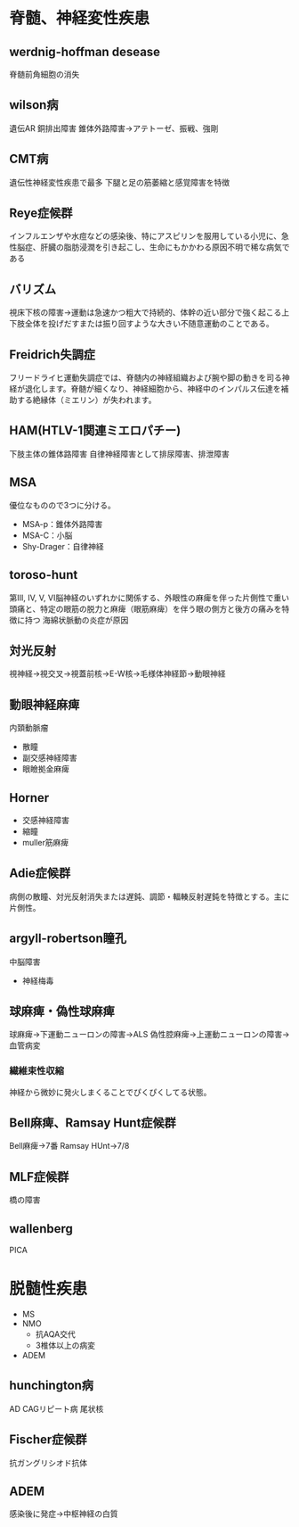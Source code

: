 # 脊髄、神経変性疾患
## werdnig-hoffman desease
脊髄前角細胞の消失

## wilson病
遺伝AR
銅排出障害
錐体外路障害→アテトーゼ、振戦、強剛

## CMT病
遺伝性神経変性疾患で最多
下腿と足の筋萎縮と感覚障害を特徴

## Reye症候群
インフルエンザや水痘などの感染後、特にアスピリンを服用している小児に、急性脳症、肝臓の脂肪浸潤を引き起こし、生命にもかかわる原因不明で稀な病気である

## バリズム
視床下核の障害→運動は急速かつ粗大で持続的、体幹の近い部分で強く起こる上下肢全体を投げだすまたは振り回すような大きい不随意運動のことである。

## Freidrich失調症
フリードライヒ運動失調症では、脊髄内の神経組織および腕や脚の動きを司る神経が退化します。脊髄が細くなり、神経細胞から、神経中のインパルス伝達を補助する絶縁体（ミエリン）が失われます。

## HAM(HTLV-1関連ミエロパチー)
下肢主体の錐体路障害
自律神経障害として排尿障害、排泄障害


## MSA
優位なものので3つに分ける。
 * MSA-p：錐体外路障害
 * MSA-C：小脳
 * Shy-Drager：自律神経

## toroso-hunt
第III, IV, V, VI脳神経のいずれかに関係する、外眼性の麻痺を伴った片側性で重い頭痛と、特定の眼筋の脱力と麻痺（眼筋麻痺）を伴う眼の側方と後方の痛みを特徴に持つ
海綿状脈動の炎症が原因

## 対光反射
視神経→視交叉→視蓋前核→E-W核→毛様体神経節→動眼神経

## 動眼神経麻痺
内頚動脈瘤
* 散瞳
* 副交感神経障害
* 眼瞼拠金麻痺

## Horner
* 交感神経障害
* 縮瞳
* muller筋麻痺

## Adie症候群
病側の散瞳、対光反射消失または遅鈍、調節・輻輳反射遅鈍を特徴とする。主に片側性。

## argyll-robertson瞳孔
中脳障害
* 神経梅毒

## 球麻痺・偽性球麻痺
球麻痺→下運動ニューロンの障害→ALS
偽性腔麻痺→上運動ニューロンの障害→血管病変

### 繊維束性収縮
神経から微妙に発火しまくることでぴくぴくしてる状態。

## Bell麻痺、Ramsay Hunt症候群
Bell麻痺→7番
Ramsay HUnt→7/8

## MLF症候群
橋の障害

## wallenberg
PICA

# 脱髄性疾患
* MS
* NMO
    - 抗AQA交代
    - 3椎体以上の病変
* ADEM

## hunchington病
AD
CAGリピート病
尾状核

## Fischer症候群
抗ガングリシオド抗体

## ADEM
感染後に発症→中枢神経の白質
